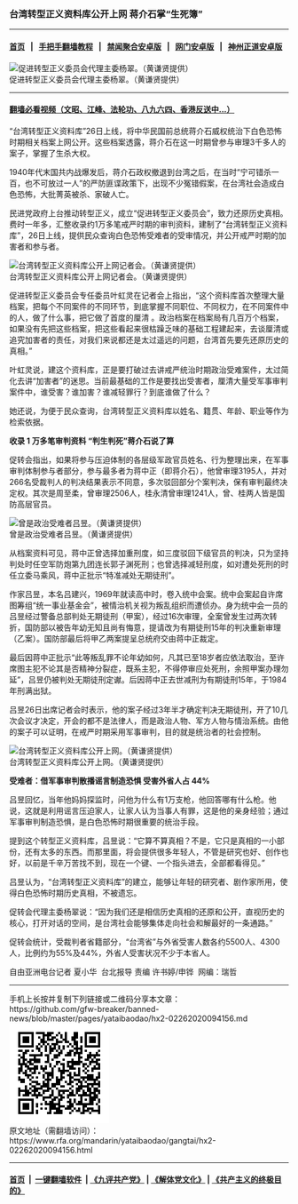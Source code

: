 ### 台湾转型正义资料库公开上网     蒋介石掌“生死簿”
------------------------

#### [首页](https://github.com/gfw-breaker/banned-news/blob/master/README.md) &nbsp;&nbsp;|&nbsp;&nbsp; [手把手翻墙教程](https://github.com/gfw-breaker/guides/wiki) &nbsp;&nbsp;|&nbsp;&nbsp; [禁闻聚合安卓版](https://github.com/gfw-breaker/bn-android) &nbsp;&nbsp;|&nbsp;&nbsp; [网门安卓版](https://github.com/oGate2/oGate) &nbsp;&nbsp;|&nbsp;&nbsp; [神州正道安卓版](https://github.com/SzzdOgate/update) 



<div id="headerimg">
 <img alt="促进转型正义委员会代理主委杨翠。（黄谦贤提供）" src="https://www.rfa.org/mandarin/yataibaodao/gangtai/hx2-02262020094156.html/4e00.jpeg/@@images/c6d2796b-1d99-49b5-b53c-1aec265b0cbc.jpeg" title="促进转型正义委员会代理主委杨翠。（黄谦贤提供）"/>
 <div id="headerimgcontents">
  <div id="headerimgcaption">
   <span>
    促进转型正义委员会代理主委杨翠。（黄谦贤提供）
   </span>
   <!-- zoomattribute -->
  </div>
  <!-- headerimgcaption -->
 </div>
 <!-- headerimagecontents -->
</div>

<hr/>


#### [翻墙必看视频（文昭、江峰、法轮功、八九六四、香港反送中...）](https://github.com/gfw-breaker/banned-news/blob/master/pages/link3.md)

<div id="storytext">
 <div>
  <div class="slot_header">
  </div>
 </div>
 <p>
  “台湾转型正义资料库”26日上线，将中华民国前总统蒋介石威权统治下白色恐怖时期相关档案上网公开。这些档案透露，蒋介石在这一时期曾参与审理3千多人的案子，掌握了生杀大权。
 </p>
 <p>
  1940年代末国共内战爆发后，蒋介石政权撤退到台湾之后，在当时“宁可错杀一百，也不可放过一人”的严防匪谍政策下，出现不少冤错假案，在台湾社会造成白色恐怖，大批菁英被杀、家破人亡。
 </p>
 <p>
 </p>
 <p>
 </p>
 <p>
  民进党政府上台推动转型正义，成立“促进转型正义委员会”，致力还原历史真相。费时一年多，汇整收录约1万多笔戒严时期的审判资料，建制了“台湾转型正义资料库”，26日上线，提供民众查询白色恐怖受难者的受审情况，并公开戒严时期的加害者和参与者。
 </p>
 <p>
 </p>
 <p>
  <div class="image-inline captioned" style="width:1280px;">
   <div style="width:1280px;">
    <img alt="台湾转型正义资料库公开上网记者会。（黄谦贤提供）" src="https://www.rfa.org/mandarin/yataibaodao/gangtai/hx2-02262020094156.html/4e8c.jpeg" title="台湾转型正义资料库公开上网记者会。（黄谦贤提供）"/>
   </div>
   <div class="image-caption">
    <span style="width:1280px;">
     台湾转型正义资料库公开上网记者会。（黄谦贤提供）
    </span>
    <span class="copyright">
    </span>
   </div>
  </div>
 </p>
 <p>
  促进转型正义委员会专任委员叶虹灵在记者会上指出，“这个资料库首次整理大量档案，把每个不同案件的不同环节，到底掌握不同职位、不同权力，在不同案件中的人，做了什么事，把它做了首度的厘清 。政治档案在档案局有几百万个档案，如果没有先把这些档案，把这些看起来很枯躁乏味的基础工程建起来，去谈厘清或追究加害者的责任，对我们来说都还是太过遥远的问题，台湾首先要先还原历史的真相。”
 </p>
 <p>
  叶虹灵说，建这个资料库，正是要打破过去讲戒严统治时期政治受难案件，太过简化去讲“加害者”的迷思。当前最基础的工作是要找出受害者，厘清大量受军事审判案件中，谁受害？谁加害？谁减轻罪行？到底谁做了什么？
 </p>
 <p>
  她还说，为便于民众查询，台湾转型正义资料库以姓名、籍贯、年龄、职业等作为检索依据。
 </p>
 <p>
  <b>
   收录
  </b>
  <b>
   1
  </b>
  <b>
   万多笔审判资料
  </b>
  <b>
  </b>
  <b>
   “判生判死”蒋介石说了算
  </b>
  <b>
  </b>
 </p>
 <p>
  促转会指出，如果将参与压迫体制的各层级军政官员姓名、行为整理出来，在军事审判体制参与者部分，参与最多者为蒋中正（即蒋介石），他曾审理3195人，并对266名受裁判人的判决结果表示不同意，多次驳回部分个案判决，保有审判最终决定权。其次是周至柔，曾审理2506人，桂永清曾审理1241人，曾、桂两人皆是国防高层官员。
 </p>
 <p>
 </p>
 <p>
  <div class="image-inline captioned" style="width:1280px;">
   <div style="width:1280px;">
    <img alt="曾是政治受难者吕昱。（黄谦贤提供）" src="https://www.rfa.org/mandarin/yataibaodao/gangtai/hx2-02262020094156.html/4e09.jpeg" title="曾是政治受难者吕昱。（黄谦贤提供）"/>
   </div>
   <div class="image-caption">
    <span style="width:1280px;">
     曾是政治受难者吕昱。（黄谦贤提供）
    </span>
    <span class="copyright">
    </span>
   </div>
  </div>
 </p>
 <p>
  从档案资料可见，蒋中正曾选择加重刑度，如三度驳回下级官员的判决，只为坚持判处时任空军防炮第九团连长郭子渊死刑；也曾选择减轻刑度，如对遭处死刑的时任立委马乘风，蒋中正批示“特准减处无期徒刑”。
 </p>
 <p>
  作家吕昱，本名吕建兴，1969年就读高中时，卷入统中会案。统中会案起自许席图筹组“统一事业基金会”，被情治机关视为叛乱组织而遭侦办。身为统中会一员的吕昱经过警备总部判处无期徒刑（甲案），经过16次审理，全案曾发生过两次转折，国防部以被告年幼无知且尚有悔意，提请改为有期徒刑15年的判决重新审理（乙案）。国防部最后将甲乙两案提呈总统府交由蒋中正裁定。
 </p>
 <p>
  最后因蒋中正批示“此等叛乱罪不论年幼如何，凡其已至18岁者应依法取治，至许席图主犯不论其是否精神分裂症，既系主犯，不得停审应处死刑，余照甲案办理勿延”，吕昱仍被判处无期徒刑定谳。后因蒋中正去世减刑为有期徒刑15年，于1984年刑满出狱。
 </p>
 <p>
  吕昱26日出席记者会时表示，他的案子经过3年半才确定判决无期徒刑，开了10几次会议才决定，开会的都不是法律人，而是政治人物、军方人物与情治系统。由他的案子可以证明，在戒严时期采用军事审判，目的就是统治者的社会控制。
 </p>
 <p>
 </p>
 <p>
  <div class="image-inline captioned" style="width:1280px;">
   <div style="width:1280px;">
    <img alt="台湾转型正义资料库公开上网。（黄谦贤提供）" src="https://www.rfa.org/mandarin/yataibaodao/gangtai/hx2-02262020094156.html/56db.jpeg" title="台湾转型正义资料库公开上网。（黄谦贤提供）"/>
   </div>
   <div class="image-caption">
    <span style="width:1280px;">
     台湾转型正义资料库公开上网。（黄谦贤提供）
    </span>
    <span class="copyright">
    </span>
   </div>
  </div>
 </p>
 <p>
  <b>
   受难者：借军事审判散播谣言制造恐惧
  </b>
  <b>
  </b>
  <b>
  </b>
  <b>
   受害外省人占
  </b>
  <b>
   44%
  </b>
 </p>
 <p>
  吕昱回忆，当年他妈妈探监时，问他为什么有1万支枪，他回答哪有什么枪。他说，这就是利用谣言压迫家人，让家人认为当事人有罪，这是他的亲身经验；通过军事审判制造恐惧，是白色恐怖时期很重要的统治手段。
 </p>
 <p>
  提到这个转型正义资料库，吕昱说：“它算不算真相？不是，它只是真相的一小部份，还有太多的东西。而那里面，将会提供很多年轻人，不管是研究也好、创作也好，以前是千辛万苦找不到，现在一个键、一个指头进去，全部都看得见。”
 </p>
 <p>
  吕昱认为，“台湾转型正义资料库”的建立，能够让年轻的研究者、剧作家所用，使得白色恐怖时期历史真相，不被遗忘。
 </p>
 <p>
  促转会代理主委杨翠说：“因为我们还是相信历史真相的还原和公开，直视历史的核心，打开对话的空间，是台湾社会能够集体走向社会和解最好的一条通路。”
 </p>
 <p>
  促转会统计，受裁判者省籍部分，“台湾省”与外省受害人数各约5500人、4300人，比例约为55%及44%，外省人受害状况不少于本省人。
 </p>
 <p>
 </p>
 <p>
  自由亚洲电台记者 夏小华  台北报导 责编 许书婷/申铧  网编：瑞哲
 </p>
</div>

<hr/>
手机上长按并复制下列链接或二维码分享本文章：<br/>
https://github.com/gfw-breaker/banned-news/blob/master/pages/yataibaodao/hx2-02262020094156.md <br/>
<a href='https://github.com/gfw-breaker/banned-news/blob/master/pages/yataibaodao/hx2-02262020094156.md'><img src='https://github.com/gfw-breaker/banned-news/blob/master/pages/yataibaodao/hx2-02262020094156.md.png'/></a> <br/>
原文地址（需翻墙访问）：https://www.rfa.org/mandarin/yataibaodao/gangtai/hx2-02262020094156.html


------------------------
#### [首页](https://github.com/gfw-breaker/banned-news/blob/master/README.md) &nbsp;|&nbsp; [一键翻墙软件](https://github.com/gfw-breaker/nogfw/blob/master/README.md) &nbsp;| [《九评共产党》](https://github.com/gfw-breaker/9ping.md/blob/master/README.md#九评之一评共产党是什么) | [《解体党文化》](https://github.com/gfw-breaker/jtdwh.md/blob/master/README.md) | [《共产主义的终极目的》](https://github.com/gfw-breaker/gczydzjmd.md/blob/master/README.md)


<img src='http://gfw-breaker.win/banned-news/pages/yataibaodao/hx2-02262020094156.md' width='0px' height='0px'/>